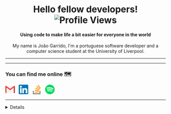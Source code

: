<h1 align="center"> Hello fellow developers! <img alt="Profile Views" height="18px" src="https://komarev.com/ghpvc/?username=joaogarrido98&label=Profile%20views&color=orange&style=flat"/></h1>
<h4 align="center">Using code to make life a bit easier for everyone in the world</h4>
<p align="center">My name is João Garrido, I'm a portuguese software developer and a computer science student at the University of Liverpool. </p>

---
<!--
### Top Languages and Frameworks:
<p align="center">
  <img alt="Kotlin" height="30em" src="https://github.com/joaogarrido98/joaogarrido98/blob/main/resources/kotlin.svg?raw=true" />
  <img alt="Java" height="30em" src="https://github.com/joaogarrido98/joaogarrido98/blob/main/resources/java.svg?raw=true" />
  <img alt="Ktor" height="30em" src="https://github.com/joaogarrido98/joaogarrido98/blob/main/resources/ktor.svg?raw=true" />
  <img alt="JavaScript" height="30em" src="https://github.com/joaogarrido98/joaogarrido98/blob/main/resources/javasricpt.svg?raw=true" />
  <img alt="Haskell" height="30em" src="https://github.com/joaogarrido98/joaogarrido98/blob/main/resources/haskell.svg?raw=true" />
  <img alt="PHP" height="30em" src="https://github.com/joaogarrido98/joaogarrido98/blob/main/resources/php.svg?raw=true" />
  <img alt="SQL" height="30em" src="https://github.com/joaogarrido98/joaogarrido98/blob/main/resources/sql.svg?raw=true" />
  <img alt="Firebase" height="30em" src="https://github.com/joaogarrido98/joaogarrido98/blob/main/resources/kotlin.svg?raw=true" />
  <img alt="Bootstrap" height="30em" src="https://github.com/joaogarrido98/joaogarrido98/blob/main/resources/bootstrap.svg?raw=true" />
</p>

### Tools:
<p align="center">
  <img alt="VS Code" height="30em" src="https://github.com/joaogarrido98/joaogarrido98/blob/main/resources/vscode.svg?raw=true" />
  <img alt="Android Studio" height="30em" src="https://github.com/joaogarrido98/joaogarrido98/blob/main/resources/android.svg?raw=true" />
  <img alt="IntelliJ IDEA" height="30em" src="https://github.com/joaogarrido98/joaogarrido98/blob/main/resources/intelli.svg?raw=true" />
  <img alt="Postman" height="30em" src="https://github.com/joaogarrido98/joaogarrido98/blob/main/resources/postman.svg?raw=true" />
</p>
-->
---

### You can find me online 🗺️

[<img alt="João | Gmail" height="30em" src="https://github.com/joaogarrido98/joaogarrido98/blob/main/resources/gmail.svg?raw=true" />][mail] &nbsp;
[<img alt="João | LinkedIn" height="30em" src="https://github.com/joaogarrido98/joaogarrido98/blob/main/resources/linkedin.svg?raw=true" />][linkedin] &nbsp;
[<img alt="João | StackOverflow" height="30em" src="https://github.com/joaogarrido98/joaogarrido98/blob/main/resources/stack-overflow.svg?raw=true" />][stackoverflow] &nbsp;
[<img alt="João | Spotify" height="30em" src="https://github.com/joaogarrido98/joaogarrido98/blob/main/resources/spotify.svg?raw=true" />][spotify] &nbsp;


[portfolio]: https://joaogarrido.github.io/joao-garrido/
[mail]:mailto:joao.melo.garrido@gmail.com
[linkedin]: https://www.linkedin.com/in/jo%C3%A3o-garrido-40098a133/
[stackoverflow]: https://stackoverflow.com/users/12801831/jo%c3%a3o-garrido
[spotify]: https://open.spotify.com/user/21swkzdu5sl6wzzxblc43zf3y

---

<details>	
  🖥️ Github Stats</b>
  <br />
  <p align="center">
    <img alt="Stats" height="185em" src="https://github-readme-stats.vercel.app/api?username=joaogarrido98&count_private=true&show_icons=true&theme=slateorange" />
    &nbsp
    <img alt="Most used languages" height="185em" src="https://github-readme-stats.vercel.app/api/top-langs/?username=joaogarrido98&count_private=true&show_icons=true&layout=compact&langs_count=8&theme=slateorange" />
  </p>
</details>


